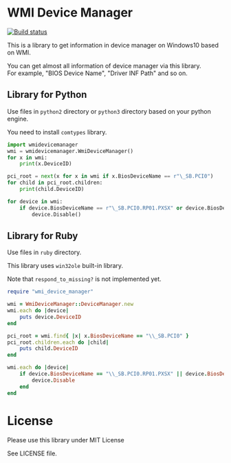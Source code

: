 
# WMI Device Manager

[![Build status](https://ci.appveyor.com/api/projects/status/ktrn3q6nkx9dvdwd?svg=true)](https://ci.appveyor.com/project/masamitsu-murase/wmi-device-manager)

This is a library to get information in device manager on Windows10 based on WMI.

You can get almost all information of device manager via this library.  
For example, "BIOS Device Name", "Driver INF Path" and so on.

## Library for Python

Use files in `python2` directory or `python3` directory based on your python engine.

You need to install `comtypes` library.

```python
import wmidevicemanager
wmi = wmidevicemanager.WmiDeviceManager()
for x in wmi:
    print(x.DeviceID)

pci_root = next(x for x in wmi if x.BiosDeviceName == r"\_SB.PCI0")
for child in pci_root.children:
    print(child.DeviceID)

for device in wmi:
    if device.BiosDeviceName == r"\_SB.PCI0.RP01.PXSX" or device.BiosDeviceName == r"\_SB.PCI0.RP02.PXSX":
        device.Disable()
```

## Library for Ruby

Use files in `ruby` directory.

This library uses `win32ole` built-in library.

Note that `respond_to_missing?` is not implemented yet.

```ruby
require "wmi_device_manager"

wmi = WmiDeviceManager::DeviceManager.new
wmi.each do |device|
    puts device.DeviceID
end

pci_root = wmi.find{ |x| x.BiosDeviceName == "\\_SB.PCI0" }
pci_root.children.each do |child|
    puts child.DeviceID
end

wmi.each do |device|
    if device.BiosDeviceName == "\\_SB.PCI0.RP01.PXSX" || device.BiosDeviceName == "\\_SB.PCI0.RP02.PXSX"
        device.Disable
    end
end
```

# License

Please use this library under MIT License

See LICENSE file.

